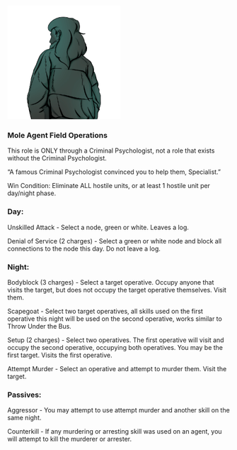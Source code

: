 ![specialist.png](Images/specialist.png)

### **Mole Agent Field Operations**

This role is ONLY through a Criminal Psychologist, not a role that exists without the Criminal Psychologist.

“A famous Criminal Psychologist convinced you to help them, Specialist.”

Win Condition: Eliminate ALL hostile units, or at least 1 hostile unit per day/night phase.

### **Day:**

Unskilled Attack - Select a node, green or white. Leaves a log.

Denial of Service (2 charges) - Select a green or white node and block all connections to the node this day. Do not leave a log.

### **Night:**

Bodyblock (3 charges) - Select a target operative. Occupy anyone that visits the target, but does not occupy the target operative themselves. Visit them.

Scapegoat - Select two target operatives, all skills used on the first operative this night will be used on the second operative, works similar to Throw Under the Bus.

Setup (2 charges) - Select two operatives. The first operative will visit and occupy the second operative, occupying both operatives. You may be the first target. Visits the first operative.

Attempt Murder - Select an operative and attempt to murder them. Visit the target.

### **Passives:**

Aggressor - You may attempt to use attempt murder and another skill on the same night.

Counterkill - If any murdering or arresting skill was used on an agent, you will attempt to kill the murderer or arrester.